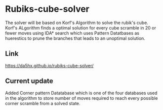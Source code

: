 # Rubiks-cube-solver

The solver will be based on Korf's Algorithm to solve the rubik's cube. Korf's ALgorithm finds a optimal 
solution for every cube scramble in 20 or fewer moves using IDA* search which uses Pattern Datatbases as 
huerestics to prune the branches that leads to an unoptimal solution. 

## Link

https://da5hx.github.io/rubiks-cube-solver/

## Current update

Added Corner pattern Datatabase which is one of the four databases used in the algorithm to 
store number of moves required to reach every possible corner scramble from a solved state.
